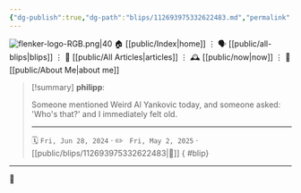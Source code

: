 ```yaml
---
{"dg-publish":true,"dg-path":"blips/112693975332622483.md","permalink":"/blips/112693975332622483/","title":"philipp on mastodon @ 2024-06-28","created":"2024-06-28T11:19:58","updated":"2025-05-02T08:50:44"}
---
```



<div class="transclusion internal-embed is-loaded"><div class="markdown-embed">




![flenker-logo-RGB.png|40](/img/user/attachments/flenker-logo-RGB.png)
🏠 [[public/Index\|home]]  ⋮ 🗣️ [[public/all-blips\|blips]] ⋮  📝 [[public/All Articles\|articles]]  ⋮ 🕰️ [[public/now\|now]] ⋮ 🪪 [[public/About Me\|about me]]


</div></div>


> [!summary] **philipp**:
>
> Someone mentioned Weird Al Yankovic today, and someone asked: 'Who's that?' and I immediately felt old.
> - - -
>
> 🗓️ <code>Fri, Jun 28, 2024</code>  · ✏️ <code> Fri, May 2, 2025</code>  · [[public/blips/112693975332622483\|🔗]]
{ #blip}


- - -

 👾
